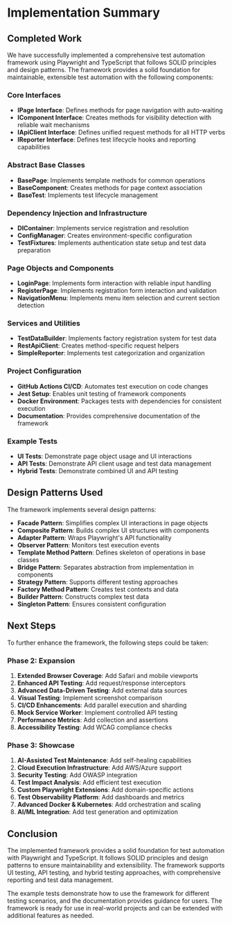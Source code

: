 # Implementation Summary

## Completed Work

We have successfully implemented a comprehensive test automation framework using Playwright and TypeScript that follows SOLID principles and design patterns. The framework provides a solid foundation for maintainable, extensible test automation with the following components:

### Core Interfaces
- **IPage Interface**: Defines methods for page navigation with auto-waiting
- **IComponent Interface**: Creates methods for visibility detection with reliable wait mechanisms
- **IApiClient Interface**: Defines unified request methods for all HTTP verbs
- **IReporter Interface**: Defines test lifecycle hooks and reporting capabilities

### Abstract Base Classes
- **BasePage**: Implements template methods for common operations
- **BaseComponent**: Creates methods for page context association
- **BaseTest**: Implements test lifecycle management

### Dependency Injection and Infrastructure
- **DIContainer**: Implements service registration and resolution
- **ConfigManager**: Creates environment-specific configuration
- **TestFixtures**: Implements authentication state setup and test data preparation

### Page Objects and Components
- **LoginPage**: Implements form interaction with reliable input handling
- **RegisterPage**: Implements registration form interaction and validation
- **NavigationMenu**: Implements menu item selection and current section detection

### Services and Utilities
- **TestDataBuilder**: Implements factory registration system for test data
- **RestApiClient**: Creates method-specific request helpers
- **SimpleReporter**: Implements test categorization and organization

### Project Configuration
- **GitHub Actions CI/CD**: Automates test execution on code changes
- **Jest Setup**: Enables unit testing of framework components
- **Docker Environment**: Packages tests with dependencies for consistent execution
- **Documentation**: Provides comprehensive documentation of the framework

### Example Tests
- **UI Tests**: Demonstrate page object usage and UI interactions
- **API Tests**: Demonstrate API client usage and test data management
- **Hybrid Tests**: Demonstrate combined UI and API testing

## Design Patterns Used

The framework implements several design patterns:

- **Facade Pattern**: Simplifies complex UI interactions in page objects
- **Composite Pattern**: Builds complex UI structures with components
- **Adapter Pattern**: Wraps Playwright's API functionality
- **Observer Pattern**: Monitors test execution events
- **Template Method Pattern**: Defines skeleton of operations in base classes
- **Bridge Pattern**: Separates abstraction from implementation in components
- **Strategy Pattern**: Supports different testing approaches
- **Factory Method Pattern**: Creates test contexts and data
- **Builder Pattern**: Constructs complex test data
- **Singleton Pattern**: Ensures consistent configuration

## Next Steps

To further enhance the framework, the following steps could be taken:

### Phase 2: Expansion
1. **Extended Browser Coverage**: Add Safari and mobile viewports
2. **Enhanced API Testing**: Add request/response interceptors
3. **Advanced Data-Driven Testing**: Add external data sources
4. **Visual Testing**: Implement screenshot comparison
5. **CI/CD Enhancements**: Add parallel execution and sharding
6. **Mock Service Worker**: Implement controlled API testing
7. **Performance Metrics**: Add collection and assertions
8. **Accessibility Testing**: Add WCAG compliance checks

### Phase 3: Showcase
1. **AI-Assisted Test Maintenance**: Add self-healing capabilities
2. **Cloud Execution Infrastructure**: Add AWS/Azure support
3. **Security Testing**: Add OWASP integration
4. **Test Impact Analysis**: Add efficient test execution
5. **Custom Playwright Extensions**: Add domain-specific actions
6. **Test Observability Platform**: Add dashboards and metrics
7. **Advanced Docker & Kubernetes**: Add orchestration and scaling
8. **AI/ML Integration**: Add test generation and optimization

## Conclusion

The implemented framework provides a solid foundation for test automation with Playwright and TypeScript. It follows SOLID principles and design patterns to ensure maintainability and extensibility. The framework supports UI testing, API testing, and hybrid testing approaches, with comprehensive reporting and test data management.

The example tests demonstrate how to use the framework for different testing scenarios, and the documentation provides guidance for users. The framework is ready for use in real-world projects and can be extended with additional features as needed.
